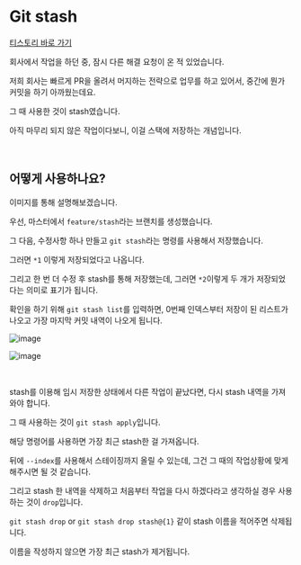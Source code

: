 # Git stash

[티스토리 바로 가기](https://kyleeee.tistory.com/entry/TIL31-git-stash)

회사에서 작업을 하던 중, 잠시 다른 해결 요청이 온 적 있었습니다.

저희 회사는 빠르게 PR을 올려서 머지하는 전략으로 업무를 하고 있어서, 중간에 뭔가 커밋을 하기 아까웠는데요.

그 때 사용한 것이 stash였습니다.

아직 마무리 되지 않은 작업이다보니, 이걸 스택에 저장하는 개념입니다.

<br>

## 어떻게 사용하나요?

이미지를 통해 설명해보겠습니다.

우선, 마스터에서 ```feature/stash```라는 브랜치를 생성했습니다.

그 다음, 수정사항 하나 만들고 ```git stash```라는 명령를 사용해서 저장했습니다.

그러면 ```*1``` 이렇게 저장되었다고 나옵니다.

그리고 한 번 더 수정 후 stash를 통해 저장했는데, 그러면 ```*2```이렇게 두 개가 저장되었다는 의미로 표기가 됩니다.

확인을 하기 위해 ```git stash list```를 입력하면, 0번째 인덱스부터 저장이 된 리스트가 나오고 가장 마지막 커밋 내역이 나오게 됩니다.

![image](https://user-images.githubusercontent.com/88086271/180636646-891e8b60-b51a-4983-abfc-8c46ca424819.png)

![image](https://user-images.githubusercontent.com/88086271/180636703-ef5ba547-5c54-44c5-a040-b0451ab8c2a5.png)

<br>

stash를 이용해 임시 저장한 상태에서 다른 작업이 끝났다면, 다시 stash 내역을 가져와야 합니다.

그 때 사용하는 것이 ```git stash apply```입니다.

해당 명령어를 사용하면 가장 최근 stash한 걸 가져옵니다.

뒤에 ```--index```를 사용해서 스테이징까지 올릴 수 있는데, 그건 그 때의 작업상황에 맞게 해주시면 될 것 같습니다.

그리고 stash 한 내역을 삭제하고 처음부터 작업을 다시 하겠다라고 생각하실 경우 사용하는 것이 ```drop```입니다.

```git stash drop``` or ```git stash drop stash@{1}``` 같이 stash 이름을 적어주면 삭제됩니다.

이름을 작성하지 않으면 가장 최근 stash가 제거됩니다.

